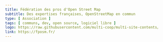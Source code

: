 ```yaml
---
title: Fédération des pros d'Open Street Map
subtitle: Des expertises françaises, OpenStreetMap en commun
type: [ Association ]
tags: [ communs, dev, open source, logiciel libre ]
logo: https://raw.githubusercontent.com/multi-coop/multi-site-contents/main/texts/network/images/fposm_logo.png
link: https://fposm.fr/
---
```


